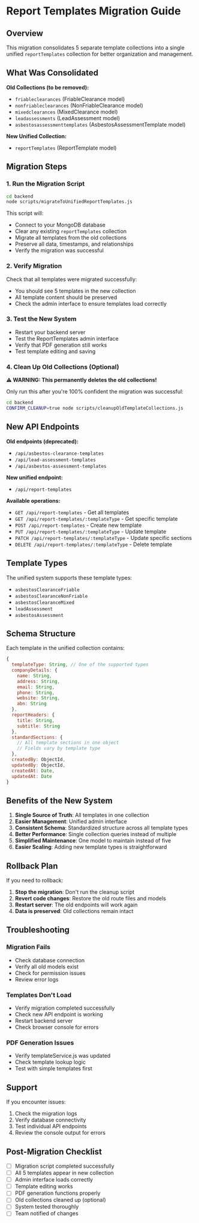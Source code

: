 # Report Templates Migration Guide

## Overview

This migration consolidates 5 separate template collections into a single unified `reportTemplates` collection for better organization and management.

## What Was Consolidated

**Old Collections (to be removed):**
- `friableclearances` (FriableClearance model)
- `nonfriableclearances` (NonFriableClearance model) 
- `mixedclearances` (MixedClearance model)
- `leadassessments` (LeadAssessment model)
- `asbestosassessmenttemplates` (AsbestosAssessmentTemplate model)

**New Unified Collection:**
- `reportTemplates` (ReportTemplate model)

## Migration Steps

### 1. Run the Migration Script

```bash
cd backend
node scripts/migrateToUnifiedReportTemplates.js
```

This script will:
- Connect to your MongoDB database
- Clear any existing `reportTemplates` collection
- Migrate all templates from the old collections
- Preserve all data, timestamps, and relationships
- Verify the migration was successful

### 2. Verify Migration

Check that all templates were migrated successfully:
- You should see 5 templates in the new collection
- All template content should be preserved
- Check the admin interface to ensure templates load correctly

### 3. Test the New System

- Restart your backend server
- Test the ReportTemplates admin interface
- Verify that PDF generation still works
- Test template editing and saving

### 4. Clean Up Old Collections (Optional)

**⚠️ WARNING: This permanently deletes the old collections!**

Only run this after you're 100% confident the migration was successful:

```bash
cd backend
CONFIRM_CLEANUP=true node scripts/cleanupOldTemplateCollections.js
```

## New API Endpoints

**Old endpoints (deprecated):**
- `/api/asbestos-clearance-templates`
- `/api/lead-assessment-templates`
- `/api/asbestos-assessment-templates`

**New unified endpoint:**
- `/api/report-templates`

**Available operations:**
- `GET /api/report-templates` - Get all templates
- `GET /api/report-templates/:templateType` - Get specific template
- `POST /api/report-templates` - Create new template
- `PUT /api/report-templates/:templateType` - Update template
- `PATCH /api/report-templates/:templateType` - Update specific sections
- `DELETE /api/report-templates/:templateType` - Delete template

## Template Types

The unified system supports these template types:
- `asbestosClearanceFriable`
- `asbestosClearanceNonFriable`
- `asbestosClearanceMixed`
- `leadAssessment`
- `asbestosAssessment`

## Schema Structure

Each template in the unified collection contains:

```javascript
{
  templateType: String, // One of the supported types
  companyDetails: {
    name: String,
    address: String,
    email: String,
    phone: String,
    website: String,
    abn: String
  },
  reportHeaders: {
    title: String,
    subtitle: String
  },
  standardSections: {
    // All template sections in one object
    // Fields vary by template type
  },
  createdBy: ObjectId,
  updatedBy: ObjectId,
  createdAt: Date,
  updatedAt: Date
}
```

## Benefits of the New System

1. **Single Source of Truth**: All templates in one collection
2. **Easier Management**: Unified admin interface
3. **Consistent Schema**: Standardized structure across all template types
4. **Better Performance**: Single collection queries instead of multiple
5. **Simplified Maintenance**: One model to maintain instead of five
6. **Easier Scaling**: Adding new template types is straightforward

## Rollback Plan

If you need to rollback:

1. **Stop the migration**: Don't run the cleanup script
2. **Revert code changes**: Restore the old route files and models
3. **Restart server**: The old endpoints will work again
4. **Data is preserved**: Old collections remain intact

## Troubleshooting

### Migration Fails
- Check database connection
- Verify all old models exist
- Check for permission issues
- Review error logs

### Templates Don't Load
- Verify migration completed successfully
- Check new API endpoint is working
- Restart backend server
- Check browser console for errors

### PDF Generation Issues
- Verify templateService.js was updated
- Check template lookup logic
- Test with simple templates first

## Support

If you encounter issues:
1. Check the migration logs
2. Verify database connectivity
3. Test individual API endpoints
4. Review the console output for errors

## Post-Migration Checklist

- [ ] Migration script completed successfully
- [ ] All 5 templates appear in new collection
- [ ] Admin interface loads correctly
- [ ] Template editing works
- [ ] PDF generation functions properly
- [ ] Old collections cleaned up (optional)
- [ ] System tested thoroughly
- [ ] Team notified of changes
